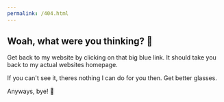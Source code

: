 ```yaml
---
permalink: /404.html
---
```


## Woah, what were you thinking? 🧐

Get back to my website by clicking on that big blue link. It should take you back to my actual websites homepage.

If you can't see it, theres nothing I can do for you then. Get better glasses.

Anyways, bye! 👋